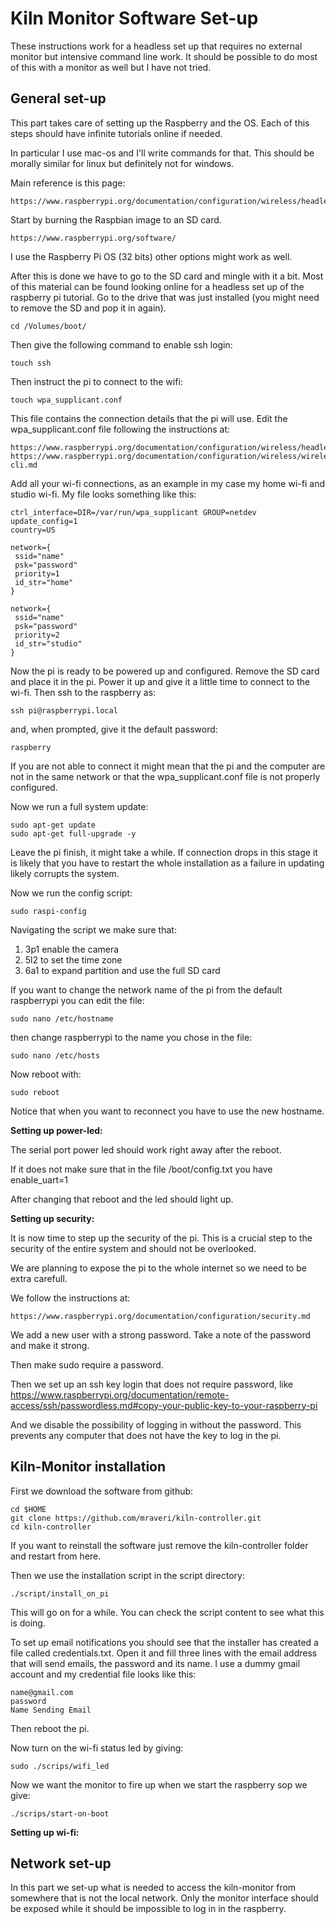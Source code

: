 Kiln Monitor Software Set-up
============================

These instructions work for a headless set up that requires no external monitor but intensive command line work. It should be possible to do most of this with a monitor as well but I have not tried.

## General set-up

This part takes care of setting up the Raspberry and the OS. Each of this steps should have infinite tutorials online if needed.

In particular I use mac-os and I'll write commands for that. This should be morally similar for linux but definitely not for windows.

Main reference is this page:

    https://www.raspberrypi.org/documentation/configuration/wireless/headless.md

Start by burning the Raspbian image to an SD card.

    https://www.raspberrypi.org/software/

I use the Raspberry Pi OS (32 bits) other options might work as well.

After this is done we have to go to the SD card and mingle with it a bit.
Most of this material can be found looking online for a headless set up of the raspberry pi tutorial.
Go to the drive that was just installed (you might need to remove the SD and pop it in again).

    cd /Volumes/boot/

Then give the following command to enable ssh login:

    touch ssh

Then instruct the pi to connect to the wifi:

    touch wpa_supplicant.conf

This file contains the connection details that the pi will use.
Edit the wpa_supplicant.conf file following the instructions at:

    https://www.raspberrypi.org/documentation/configuration/wireless/headless.md
    https://www.raspberrypi.org/documentation/configuration/wireless/wireless-cli.md

Add all your wi-fi connections, as an example in my case my home wi-fi and studio wi-fi. My file looks something like this:

    ctrl_interface=DIR=/var/run/wpa_supplicant GROUP=netdev
    update_config=1
    country=US

    network={
     ssid="name"
     psk="password"
     priority=1
     id_str="home"
    }

    network={
     ssid="name"
     psk="password"
     priority=2
     id_str="studio"
    }

Now the pi is ready to be powered up and configured. Remove the SD card and place it in the pi. Power it up and give it a little time to connect to the wi-fi. Then ssh to the raspberry as:

    ssh pi@raspberrypi.local

and, when prompted, give it the default password:

    raspberry

If you are not able to connect it might mean that the pi and the computer are not in the same network or that the wpa_supplicant.conf file is not properly configured.

Now we run a full system update:

    sudo apt-get update
    sudo apt-get full-upgrade -y

Leave the pi finish, it might take a while.
If connection drops in this stage it is likely that you have to restart the whole installation as a failure in updating likely corrupts the system.

Now we run the config script:

    sudo raspi-config

Navigating the script we make sure that:

1. 3p1 enable the camera
2. 5l2 to set the time zone
3. 6a1 to expand partition and use the full SD card

If you want to change the network name of the pi from the default raspberrypi you can edit the file:

    sudo nano /etc/hostname

then change raspberrypi to the name you chose in the file:

    sudo nano /etc/hosts

Now reboot with:

    sudo reboot

Notice that when you want to reconnect you have to use the new hostname.

**Setting up power-led:**

The serial port power led should work right away after the reboot.

If it does not make sure that in the file /boot/config.txt you have enable_uart=1

After changing that reboot and the led should light up.

**Setting up security:**

It is now time to step up the security of the pi. This is a crucial step to the security of the entire system and should not be overlooked.

We are planning to expose the pi to the whole internet so we need to be extra carefull.

We follow the instructions at:

    https://www.raspberrypi.org/documentation/configuration/security.md

We add a new user with a strong password.
Take a note of the password and make it strong.

Then make sudo require a password.

Then we set up an ssh key login that does not require password, like https://www.raspberrypi.org/documentation/remote-access/ssh/passwordless.md#copy-your-public-key-to-your-raspberry-pi

And we disable the possibility of logging in without the password. This prevents any computer that does not have the key to log in the pi.

## Kiln-Monitor installation

First we download the software from github:

    cd $HOME
    git clone https://github.com/mraveri/kiln-controller.git
    cd kiln-controller

If you want to reinstall the software just remove the kiln-controller folder and restart from here.

Then we use the installation script in the script directory:

    ./script/install_on_pi

This will go on for a while. You can check the script content to see what this is doing.

To set up email notifications you should see that the installer has created a file called credentials.txt.
Open it and fill three lines with the email address that will send emails, the password and its name. I use a dummy gmail account and my credential file looks like this:

    name@gmail.com
    password
    Name Sending Email

Then reboot the pi.

Now turn on the wi-fi status led by giving:

    sudo ./scrips/wifi_led

Now we want the monitor to fire up when we start the raspberry sop we give:

    ./scrips/start-on-boot

**Setting up wi-fi:**


## Network set-up

In this part we set-up what is needed to access the kiln-monitor from somewhere that is not the local network. Only the monitor interface should be exposed while it should be impossible to log in in the raspberry.
